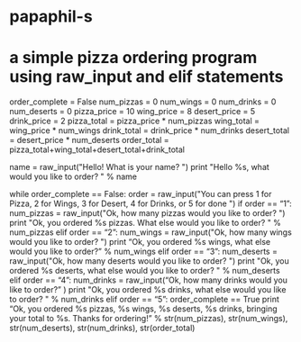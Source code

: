 # papaphil-s
# a simple pizza ordering program using raw_input and elif statements

order_complete = False
num_pizzas = 0
num_wings = 0
num_drinks = 0
num_deserts = 0
pizza_price = 10
wing_price = 8
desert_price = 5
drink_price = 2
pizza_total = pizza_price * num_pizzas
wing_total = wing_price * num_wings
drink_total = drink_price * num_drinks
desert_total = desert_price * num_deserts
order_total = pizza_total+wing_total+desert_total+drink_total

name = raw_input("Hello! What is your name? ")
print "Hello %s, what would you like to order? " % name

while order_complete == False:
order = raw_input("You can press 1 for Pizza, 2 for Wings, 3 for Desert, 4 for Drinks, or 5 for done ")
if order == “1”:
num_pizzas = raw_input("Ok, how many pizzas would you like to order? ")
print "Ok, you ordered %s pizzas. What else would you like to order? " % num_pizzas
elif order == “2”:
num_wings = raw_input("Ok, how many wings would you like to order? ")
print “Ok, you ordered %s wings, what else would you like to order?” % num_wings
elif order == “3”:
num_deserts = raw_input("Ok, how many deserts would you like to order? ")
print "Ok, you ordered %s deserts, what else would you like to order? " % num_deserts
elif order == “4”:
num_drinks = raw_input(“Ok, how many drinks would you like to order?” )
print "Ok, you ordered %s drinks, what else would you like to order? " % num_drinks
elif order == “5”:
order_complete == True
print “Ok, you ordered %s pizzas, %s wings, %s deserts, %s drinks, bringing your total to %s. Thanks for ordering!” % str(num_pizzas), str(num_wings), str(num_deserts), str(num_drinks), str(order_total)

